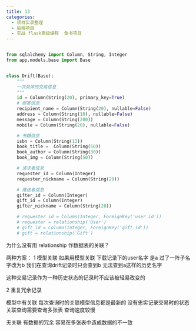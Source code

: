 ```yaml
---
title: 13
categories:
  - 项目实录整理
  - 后端项目
  - 实战 flask高级编程  鱼书项目
---
```


``` python

from sqlalchemy import Column, String, Integer
from app.models.base import Base


class Drift(Base):
    """
    一次具体的交易信息
    """
    id = Column(String(20), primary_key=True)
    # 邮寄信息
    recipient_name = Column(String(20), nullable=False)
    address = Column(String(10), nullable=False)
    message = Column(String(200))
    mobile = Column(String(20), nullable=False)

    # 书籍信息
    isbn = Column(String(13))
    book_title =  Column(String(50))
    book_author = Column(String(30))
    book_img = Column(String(50))

    # 请求者信息
    requester_id = Column(Integer)
    requester_nickname = Column(String(20))

    # 赠送者信息
    gifter_id = Column(Integer)
    gift_id = Column(Integer)
    gifter_nickname = Column(String(20))

    # requester_id = Column(Integer, ForeignKey('user.id'))
    # requester = relationship('User')
    # gift_id = Column(Integer, ForeignKey('gift.id'))
    # gift = relationship('Gift')

```


为什么没有用 relationship 作数据表的关联？

两种方案：
1 模型关联
如果用模型关联  下载记录下的user名字 是a 过了一阵子名字改为b
我们在查询drift记录时只会查到b  无法查到a这样的历史名字

这种交易记录作为一种历史状态的记录时不应该被轻易改变的

2 重复冗余记录



模型中有关联 每次查询时的关联模型信息都是最新的 没有忠实记录交易时的状态 关联查询需要查询多张表 查询速度较慢

无关联  有数据的冗余 容易在多张表中造成数据的不一致
